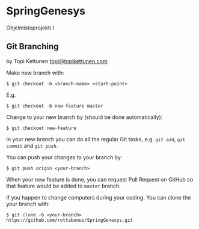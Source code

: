 # SpringGenesys

Ohjelmistoprojekti I

## Git Branching

by Topi Kettunen <topi@topikettunen.com>

Make new branch with:

```
$ git checkout -b <branch-name> <start-point>
```

E.g.

```
$ git checkout -b new-feature master
```

Change to your new branch by (should be done automatically):

```
$ git checkout new-feature
```

In your new branch you can do all the regular Git tasks, e.g. `git add`, `git commit` and `git push`.

You can push your changes to your branch by:

```
$ git push origin <your-branch>
```

When your new feature is done, you can request Pull Request on GitHub so that feature would be added to `master` branch.

If you happen to change computers during your coding. You can clone the your branch with:

```
$ git clone -b <your-branch> https://github.com/rottabonus/SpringGenesys.git
```
